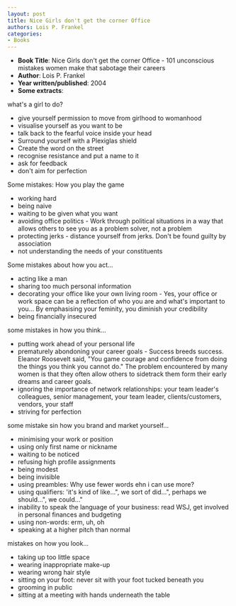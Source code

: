 ```yaml
---
layout: post
title: Nice Girls don't get the corner Office
authors: Lois P. Frankel
categories:
- Books
---
```



- **Book Title**: Nice Girls don't get the corner Office - 101 unconscious mistakes women make that sabotage their careers
- **Author**: Lois P. Frankel
- **Year written/published**: 2004
- **Some extracts**:

what's a girl to do?

- give yourself permission to move from girlhood to womanhood
- visualise yourself as you want to be
- talk back to the fearful voice inside your head
- Surround yourself with a Plexiglas shield
- Create the word on the street
- recognise resistance and put a name to it
- ask for feedback
- don't aim for perfection

Some mistakes: How you play the game

- working hard
- being naive
- waiting to be given what you want
- avoiding office politics - Work through political situations in a way that allows others to see you as a problem solver, not a problem
- protecting jerks - distance yourself from jerks. Don't be found guilty by association
- not understanding the needs of your constituents

Some mistakes about how you act...

- acting like a man
- sharing too much personal information
- decorating your office like your own living room - Yes, your office or work space can be a reflection of who you are and what's important to you... By emphasising your feminity, you diminish your credibility
- being financially insecured

some mistakes in how you think...

- putting work ahead of your personal life
- prematurely abondoning your career goals - Success breeds success. Eleanor Roosevelt said, "You game courage and confidence from doing the things you think you cannot do." The problem encountered by many women is that they often allow others to sidetrack them form their early dreams and career goals.
- ignoring the importance of network relationships: your team leader's colleagues, senior management, your team leader, clients/customers, vendors, your staff
- striving for perfection

some mistake sin how you brand and market yourself...

- minimising your work or position
- using only first name or nickname
- waiting to be noticed
- refusing high profile assignments
- being modest
- being invisible
- using preambles: Why use fewer words ehn i can use more?
- using qualifiers: 'it's kind of like...", we sort of did...", perhaps we should...", we could..."
- inability to speak the language of your business: read WSJ, get involved in personal finances and budgeting
- using non-words: erm, uh, oh
- speaking at a higher pitch than normal

mistakes on how you look...

- taking up too little space
- wearing inappropriate make-up
- wearing wrong hair style
- sitting on your foot: never sit with your foot tucked beneath you
- grooming in public
- sitting at a meeting with hands underneath the table
